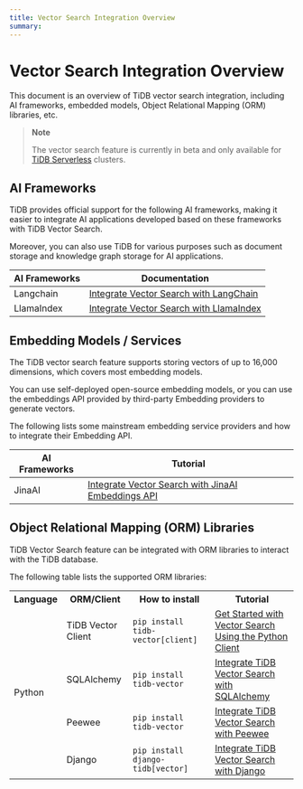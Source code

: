 ```yaml
---
title: Vector Search Integration Overview
summary: 
---
```


# Vector Search Integration Overview

This document is an overview of TiDB vector search integration, including AI frameworks, embedded models, Object Relational Mapping (ORM) libraries, etc.

> **Note**
>
> The vector search feature is currently in beta and only available for [TiDB Serverless](/tidb-cloud/select-cluster-tier.md#tidb-serverless) clusters.

## AI Frameworks

TiDB provides official support for the following AI frameworks, making it easier to integrate AI applications developed based on these frameworks with TiDB Vector Search. 

Moreover, you can also use TiDB for various purposes such as document storage and knowledge graph storage for AI applications.

| AI Frameworks | Documentation                                                                                     |
|---------------|---------------------------------------------------------------------------------------------------|
| Langchain     | [Integrate Vector Search with LangChain](/tidb-cloud/vector-search-integrate-with-langchain.md)   |
| LlamaIndex    | [Integrate Vector Search with LlamaIndex](/tidb-cloud/vector-search-integrate-with-llamaindex.md) |

## Embedding Models / Services

The TiDB vector search feature supports storing vectors of up to 16,000 dimensions, which covers most embedding models.

You can use self-deployed open-source embedding models, or you can use the embeddings API provided by third-party Embedding providers to generate vectors.

The following lists some mainstream embedding service providers and how to integrate their Embedding API.

| AI Frameworks | Tutorial                                                                                                           |
|---------------|--------------------------------------------------------------------------------------------------------------------|
| JinaAI        | [Integrate Vector Search with JinaAI Embeddings API](/tidb-cloud/vector-search-integrate-with-jinaai-embedding.md) |


## Object Relational Mapping (ORM) Libraries

TiDB Vector Search feature can be integrated with ORM libraries to interact with the TiDB database.

The following table lists the supported ORM libraries:

<table>
  <tr>
    <th>Language</th>
    <th>ORM/Client</th>
    <th>How to install</th>
    <th>Tutorial</th>
  </tr>
  <tr>
    <td rowspan="4">Python</td>
    <td>TiDB Vector Client</td>
    <td><code>pip install tidb-vector[client]</code></td>
    <td><a href="/tidb-cloud/vector-search-get-started-using-python-client.md">Get Started with Vector Search Using the Python Client</a></td>
  </tr>
  <tr>
    <td>SQLAlchemy</td>
    <td><code>pip install tidb-vector</code></td>
    <td><a href="/tidb-cloud/vector-search-integrate-with-sqlalchemy.md">Integrate TiDB Vector Search with SQLAlchemy</a></td>
  </tr>
  <tr>
    <td>Peewee</td>
    <td><code>pip install tidb-vector</code></td>
    <td><a href="/tidb-cloud/vector-search-integrate-with-peewee.md">Integrate TiDB Vector Search with Peewee</a></td>
  </tr>
  <tr>
    <td>Django</td>
    <td><code>pip install django-tidb[vector]</code></td>
    <td><a href="/tidb-cloud/vector-search-integrate-with-django-orm.md">Integrate TiDB Vector Search with Django</a></td>
  </tr>
</table>
